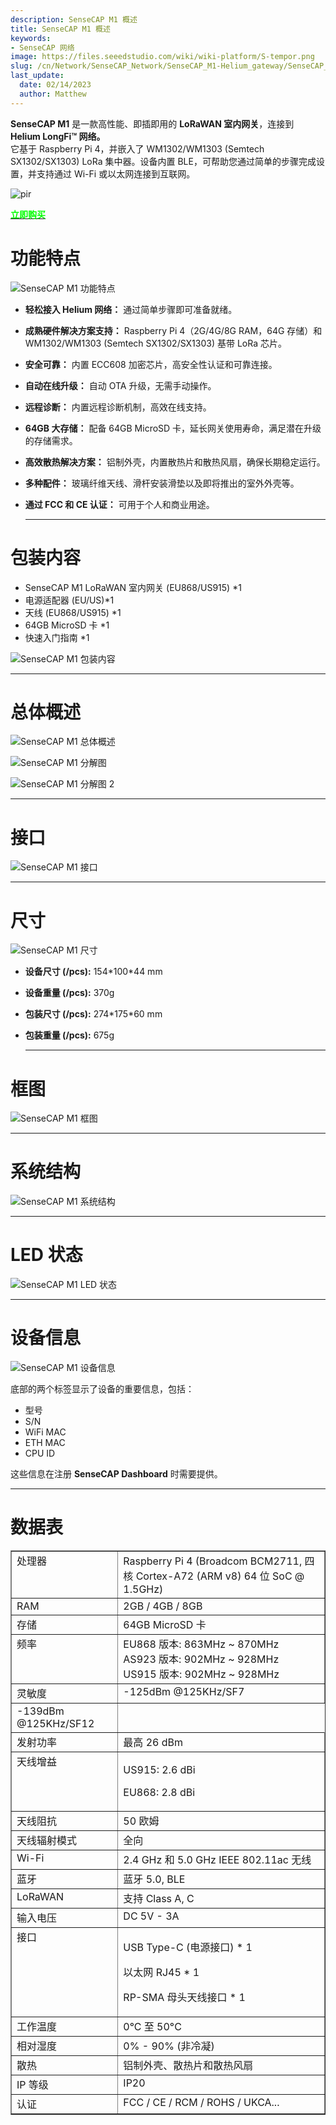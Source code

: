 ```yaml
---
description: SenseCAP M1 概述
title: SenseCAP M1 概述
keywords:
- SenseCAP 网络
image: https://files.seeedstudio.com/wiki/wiki-platform/S-tempor.png
slug: /cn/Network/SenseCAP_Network/SenseCAP_M1-Helium_gateway/SenseCAP_M1_Overview
last_update:
  date: 02/14/2023
  author: Matthew
---
```




**SenseCAP M1** 是一款高性能、即插即用的 **LoRaWAN 室内网关**，连接到 **Helium LongFi™ 网络。**  
它基于 Raspberry Pi 4，并嵌入了 WM1302/WM1303 (Semtech SX1302/SX1303) LoRa 集中器。设备内置 BLE，可帮助您通过简单的步骤完成设置，并支持通过 Wi-Fi 或以太网连接到互联网。

<p style={{textAlign: 'center'}}><img src="https://www.sensecapmx.com/wp-content/uploads/2022/06/sensecapm1.webp" alt="pir" width={600} height="auto" /></p>


<div class="get_one_now_container" style={{textAlign: 'center'}}>
    <a class="get_one_now_item" href="https://www.seeedstudio.com/SenseCAP-M1-LoRaWAN-Indoor-Gateway-EU868-p-5022.html">
            <strong><span><font color={'FFFFFF'} size={"4"}> 立即购买 </font></span></strong>
    </a>
</div>

**功能特点**
============

![SenseCAP M1 功能特点](https://www.sensecapmx.com/wp-content/uploads/2022/06/features.jpg)

*   **轻松接入 Helium 网络：** 通过简单步骤即可准备就绪。
*   **成熟硬件解决方案支持：** Raspberry Pi 4（2G/4G/8G RAM，64G 存储）和 WM1302/WM1303 (Semtech SX1302/SX1303) 基带 LoRa 芯片。
*   **安全可靠：** 内置 ECC608 加密芯片，高安全性认证和可靠连接。
*   **自动在线升级：** 自动 OTA 升级，无需手动操作。
*   **远程诊断：** 内置远程诊断机制，高效在线支持。
*   **64GB 大存储：** 配备 64GB MicroSD 卡，延长网关使用寿命，满足潜在升级的存储需求。
*   **高效散热解决方案：** 铝制外壳，内置散热片和散热风扇，确保长期稳定运行。
*   **多种配件：** 玻璃纤维天线、滑杆安装滑垫以及即将推出的室外外壳等。
*   **通过 FCC 和 CE 认证：** 可用于个人和商业用途。  
    
    * * *
    

**包装内容**
====================

*   SenseCAP M1 LoRaWAN 室内网关 (EU868/US915) \*1
*   电源适配器 (EU/US)\*1
*   天线 (EU868/US915) \*1
*   64GB MicroSD 卡 \*1
*   快速入门指南 \*1

![SenseCAP M1 包装内容](https://www.sensecapmx.com/wp-content/uploads/2022/06/package-contents.png)

* * *

**总体概述**
====================

![SenseCAP M1 总体概述](https://www.sensecapmx.com/wp-content/uploads/2022/06/overview-1.webp)

![SenseCAP M1 分解图](https://www.sensecapmx.com/wp-content/uploads/2022/06/overview-2.webp)

![SenseCAP M1 分解图 2](https://www.sensecapmx.com/wp-content/uploads/2022/06/overview-3.webp)

* * *

**接口**
=============

![SenseCAP M1 接口](https://www.sensecapmx.com/wp-content/uploads/2022/06/interface-1.webp)

* * *

**尺寸**
==============

![SenseCAP M1 尺寸](https://www.sensecapmx.com/wp-content/uploads/2022/06/dimensions-1.webp)

*   **设备尺寸 (/pcs):** 154\*100\*44 mm
*   **设备重量 (/pcs):** 370g
*   **包装尺寸 (/pcs):** 274\*175\*60 mm
*   **包装重量 (/pcs):** 675g  
    
    * * *
    

**框图**
=================

![SenseCAP M1 框图](https://www.sensecapmx.com/wp-content/uploads/2022/06/block-diagram.webp)

* * *

**系统结构**
====================

![SenseCAP M1 系统结构](https://www.sensecapmx.com/wp-content/uploads/2022/06/system-structure.webp)

* * *

**LED 状态**
==============

![SenseCAP M1 LED 状态](https://www.sensecapmx.com/wp-content/uploads/2022/06/LED-status.webp)

* * *

**设备信息**
====================

![SenseCAP M1 设备信息](https://www.sensecapmx.com/wp-content/uploads/2022/06/unit-info.webp)

底部的两个标签显示了设备的重要信息，包括：

*   型号
*   S/N
*   WiFi MAC
*   ETH MAC
*   CPU ID

这些信息在注册 **SenseCAP Dashboard** 时需要提供。

* * *

**数据表**
=============

<table style={{width: '45.6785%'}} border={0} cellSpacing={0} cellPadding={0}><tbody><tr><td style={{width: '28.2523%'}} valign="top">处理器</td><td style={{width: '71.4849%'}} valign="top">Raspberry Pi 4 (Broadcom BCM2711, 四核 Cortex-A72 (ARM v8) 64 位 SoC @ 1.5GHz)</td></tr><tr><td style={{width: '28.2523%'}} valign="top">RAM</td><td style={{width: '71.4849%'}} valign="top">2GB / 4GB / 8GB</td></tr><tr><td style={{width: '28.2523%'}} valign="top">存储</td><td style={{width: '71.4849%'}} valign="top">64GB MicroSD 卡</td></tr><tr><td style={{width: '28.2523%'}} valign="top">频率</td><td style={{width: '71.4849%'}} valign="top">EU868 版本: 863MHz ~ 870MHz<br />AS923 版本: 902MHz ~ 928MHz<br />US915 版本: 902MHz ~ 928MHz</td></tr><tr><td style={{width: '28.2523%'}} rowSpan={2} valign="top">灵敏度</td><td style={{width: '71.4849%'}} valign="top">-125dBm @125KHz/SF7</td></tr><tr><td style={{width: '71.4849%'}} valign="top">-139dBm @125KHz/SF12</td></tr><tr><td style={{width: '28.2523%'}} valign="top">发射功率</td><td style={{width: '71.4849%'}} valign="top">最高 26 dBm</td></tr><tr><td style={{width: '28.2523%'}} valign="top">天线增益</td><td style={{width: '71.4849%'}} valign="top"><p>US915: 2.6 dBi</p><p>EU868: 2.8 dBi</p></td></tr><tr><td style={{width: '28.2523%'}} valign="top">天线阻抗</td><td style={{width: '71.4849%'}} valign="top">50 欧姆</td></tr><tr><td style={{width: '28.2523%'}} valign="top">天线辐射模式</td><td style={{width: '71.4849%'}} valign="top">全向</td></tr><tr><td style={{width: '28.2523%'}} valign="top">Wi-Fi</td><td style={{width: '71.4849%'}} valign="top">2.4 GHz 和 5.0 GHz IEEE 802.11ac 无线</td></tr><tr><td style={{width: '28.2523%'}} valign="top">蓝牙</td><td style={{width: '71.4849%'}} valign="top">蓝牙 5.0, BLE</td></tr><tr><td style={{width: '28.2523%'}} valign="top">LoRaWAN</td><td style={{width: '71.4849%'}} valign="top">支持 Class A, C</td></tr><tr><td style={{width: '28.2523%'}} valign="top">输入电压</td><td style={{width: '71.4849%'}} valign="top">DC 5V - 3A</td></tr><tr><td style={{width: '28.2523%'}} valign="top">接口</td><td style={{width: '71.4849%'}} valign="top"><p>USB Type-C (电源接口) * 1</p><p>以太网 RJ45 * 1</p><p>RP-SMA 母头天线接口 * 1</p></td></tr><tr><td style={{width: '28.2523%'}} valign="top">工作温度</td><td style={{width: '71.4849%'}} valign="top">0°C 至 50°C</td></tr><tr><td style={{width: '28.2523%'}} valign="top">相对湿度</td><td style={{width: '71.4849%'}} valign="top">0% - 90% (非冷凝)</td></tr><tr><td style={{width: '28.2523%'}} valign="top">散热</td><td style={{width: '71.4849%'}} valign="top">铝制外壳、散热片和散热风扇</td></tr><tr><td style={{width: '28.2523%'}} valign="top">IP 等级</td><td style={{width: '71.4849%'}} valign="top">IP20</td></tr><tr><td style={{width: '28.2523%'}} valign="top">认证</td><td style={{width: '71.4849%'}} valign="top">FCC / CE / RCM / ROHS / UKCA...</td></tr></tbody></table>